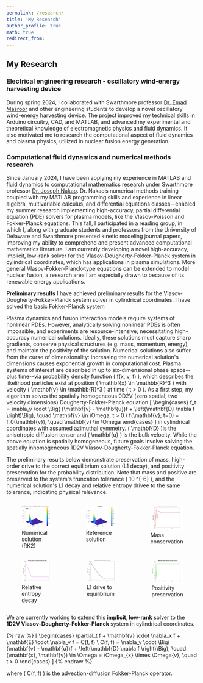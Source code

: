 ```yaml
---
permalink: /research/
title: 'My Research'
author_profile: true
math: true
redirect_from: 
---
```


My Research
------
[comment]: <> (I am driven to utilize engineering and mathematics to solve pressing societal problems. Growing up in Portland, Oregon, witnessing the devastating climate-change-induced wildfires on Pacific Northwest forests impressed upon me the necessity of mitigating global warming. Studying engineering and applied mathematics has motivated me to use my STEM background to slow climate change by researching renewable energy sources. )

### Electrical engineering research - oscillatory wind-energy harvesting device
During spring 2024, I collaborated with Swarthmore professor [Dr. Emad Masroor](https://emadmasroor.github.io/) and other engineering students to develop a novel oscillatory wind-energy harvesting device. The project improved my technical skills in Arduino circuitry, CAD, and MATLAB, and advanced my experimental and theoretical knowledge of electromagnetic physics and fluid dynamics. It also motivated me to research the computational aspect of fluid dynamics and plasma physics, utilized in nuclear fusion energy generation. 

### Computational fluid dynamics and numerical methods research
Since January 2024, I have been applying my experience in MATLAB and fluid dynamics to computational mathematics research under Swarthmore professor [Dr. Joseph Nakao](https://jhknakao.github.io/). Dr. Nakao’s numerical methods training--coupled with my MATLAB programming skills and experience in linear algebra, multivariable calculus, and differential equations classes--enabled my summer research implementing high-accuracy, partial differential equation (PDE) solvers for plasma models, like the Vlasov-Poisson and Fokker-Planck equations. This fall, I participated in a reading group, in which I, along with graduate students and professors from the University of Delaware and Swarthmore presented kinetic modeling journal papers, improving my ability to comprehend and present advanced computational mathematics literature. I am currently developing a novel high-accuracy, implicit, low-rank solver for the Vlasov-Dougherty-Fokker-Planck system in cylindrical coordinates, which has applications in plasma simulations. More general Vlasov-Fokker-Planck-type equations can be extended to model nuclear fusion, a research area I am especially drawn to because of its renewable energy applications. 

**Preliminary results**
I have achieved preliminary results for the Vlasov-Dougherty-Fokker-Planck system solver in cylindrical coordinates. I have solved the basic Fokker-Planck system 

Plasma dynamics and fusion interaction models require systems of nonlinear PDEs. However, analytically solving nonlinear PDEs is often impossible, and experiments are resource-intensive, necessitating high-accuracy numerical solutions. Ideally, these solutions must capture sharp gradients, conserve physical structures (e.g. mass, momentum, energy), and maintain the positivity of the solution. Numerical solutions also suffer from the curse of dimensionality: increasing the numerical solution's dimensions causes exponential growth in computational cost. Plasma systems of interest are described in up to six-dimensional phase space--plus time--via probability density function \( f(x, v, t) \), which describes the likelihood particles exist at position \( \mathbf{x} \in \mathbb{R}^3 \) with velocity \( \mathbf{v} \in \mathbb{R}^3 \) at time \( t > 0 \). As a first step, my algorithm solves the spatially homogeneous 0D2V (zero spatial, two velocity dimensions) Dougherty-Fokker-Planck equation 
\[
\begin{cases}
    f_t = \nabla_v \cdot \Big( (\mathbf{v} - \mathbf{u})f + \left(\mathbf{D} \nabla f \right)\Big), \quad \mathbf{v} \in \Omega, t > 0 \\
    f(\mathbf{v}; t=0) = f_0(\mathbf{v}), \quad \mathbf{v} \in \Omega
\end{cases}
\]
in cylindrical coordinates with assumed azimuthal symmetry. \( \mathbf{D} \)is the anisotropic diffusion tensor and \( \mathbf{u} \) is the bulk velocity. While the above equation is spatially homogeneous, future goals involve solving the spatially inhomogeneous 1D2V Vlasov-Dougherty-Fokker-Planck equation.

The preliminary results below demonstrate preservation of mass, high-order drive to the correct equilibrium solution (L1 decay), and positivity preservation for the probability distribution. Note that mass and positive are preserved to the system's truncation tolerance \( 10 ^{-6} \), and the numerical solution's L1 decay and relative entropy drivee to the same tolerance, indicating physical relevance.

<div style="display: flex; gap: 10px;">
    <figure>
    <img src="https://raw.githubusercontent.com/dylan-jacobs/computational-fluid-dynamics/main/Fokker-Planck%20Solver/Cylindrical%20Coordinates/Implicit/Plots/RK2/numerical_solution.jpg" alt="Numerical solution for Fokker-Planck system in cylindrical coordinates" width=250>
    <figcaption>Numerical solution (RK2)</figcaption>
    </figure>
  <figure>
    <img src="https://raw.githubusercontent.com/dylan-jacobs/computational-fluid-dynamics/main/Fokker-Planck%20Solver/Cylindrical%20Coordinates/Implicit/Plots/RK2/exact_solution.jpg" alt="Reference solution for Fokker-Planck system in cylindrical coordinates" width=250>
    <figcaption>Reference solution</figcaption>
  </figure>
  <figure>
    <img src="https://raw.githubusercontent.com/dylan-jacobs/computational-fluid-dynamics/main/Fokker-Planck%20Solver/Cylindrical%20Coordinates/Implicit/Plots/RK2/mass.jpg" alt="Mass conservation" width=250>
    <figcaption>Mass conservation</figcaption>
  </figure>
</div>
<div style="display: flex; gap: 10px;">
  <figure>
    <img src="https://raw.githubusercontent.com/dylan-jacobs/computational-fluid-dynamics/main/Fokker-Planck%20Solver/Cylindrical%20Coordinates/Implicit/Plots/RK2/relative_entropy.jpg" alt="Numerical solution for Fokker-Planck system in cylindrical coordinates" width=250>
    <figcaption>Relative entropy decay</figcaption>
  </figure>
  <figure>
    <img src="https://raw.githubusercontent.com/dylan-jacobs/computational-fluid-dynamics/main/Fokker-Planck%20Solver/Cylindrical%20Coordinates/Implicit/Plots/RK2/l1.jpg" alt="Reference solution for Fokker-Planck system in cylindrical coordinates" width=250>
    <figcaption>L1 drive to equilibrium</figcaption>
  </figure>
  <figure>
    <img src="https://raw.githubusercontent.com/dylan-jacobs/computational-fluid-dynamics/main/Fokker-Planck%20Solver/Cylindrical%20Coordinates/Implicit/Plots/RK2/minimum_values.jpg" alt="Mass conservation" width=250>
    <figcaption>Positivity preservation</figcaption>
  </figure>
</div>

We are currently working to extend this **implicit, low-rank** solver to the **1D2V Vlasov-Dougherty-Fokker-Planck** system in cylindrical coordinates.

{% raw %}
\[
\begin{cases}
\partial_t f + \mathbf{v} \cdot \nabla_x f + \mathbf{E} \cdot \nabla_v f = C(f, f) \\
C(f, f) = \nabla_v \cdot \Big( (\mathbf{v} - \mathbf{u})f + \left(\mathbf{D} \nabla f \right)\Big), \quad (\mathbf{x}, \mathbf{v}) \in \Omega = \Omega_{x} \times \Omega{v}, \quad t > 0 
\end{cases}
\]
{% endraw %}

where \( C(f, f) \) is the advection-diffusion Fokker-Planck operator.
